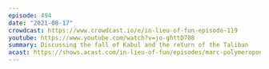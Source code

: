 ```yaml
---
episode: 494
date: "2021-08-17"
crowdcast: https://www.crowdcast.io/e/in-lieu-of-fun-episode-119
youtube: https://www.youtube.com/watch?v=jo-ghttD708
summary: Discussing the fall of Kabul and the return of the Taliban
acast: https://shows.acast.com/in-lieu-of-fun/episodes/marc-polymeropoulos-talks-afghanistan
---
```


